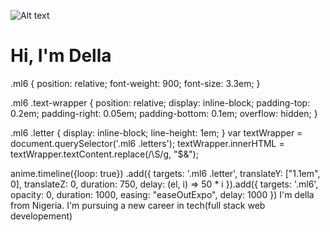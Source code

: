 ![Alt text](https://camo.githubusercontent.com/8ce23a7eb4b2fb99d1b4a5c4b7a323fb17b5f12336f6753cb7b64c162c72b3d0/68747470733a2f2f63646e2e6472696262626c652e636f6d2f75736572732f35393934372f73637265656e73686f74732f31363438373536362f6d656469612f31636464616632663138653637643962663166393462363562643262303763382e6a70673f636f6d70726573733d3126726573697a653d3736387835373626766572746963616c3d746f70)
<h1 class="ml6">
  <span class="text-wrapper">
    <span class="letters">Hi, I'm Della</span>
  </span>
</h1>

<script src="https://cdnjs.cloudflare.com/ajax/libs/animejs/2.0.2/anime.min.js"></script>
.ml6 {
  position: relative;
  font-weight: 900;
  font-size: 3.3em;
}

.ml6 .text-wrapper {
  position: relative;
  display: inline-block;
  padding-top: 0.2em;
  padding-right: 0.05em;
  padding-bottom: 0.1em;
  overflow: hidden;
}

.ml6 .letter {
  display: inline-block;
  line-height: 1em;
}
var textWrapper = document.querySelector('.ml6 .letters');
textWrapper.innerHTML = textWrapper.textContent.replace(/\S/g, "<span class='letter'>$&</span>");

anime.timeline({loop: true})
  .add({
    targets: '.ml6 .letter',
    translateY: ["1.1em", 0],
    translateZ: 0,
    duration: 750,
    delay: (el, i) => 50 * i
  }).add({
    targets: '.ml6',
    opacity: 0,
    duration: 1000,
    easing: "easeOutExpo",
    delay: 1000
  })
I'm della from Nigeria. 
I'm pursuing a new career in tech(full stack web developement)
